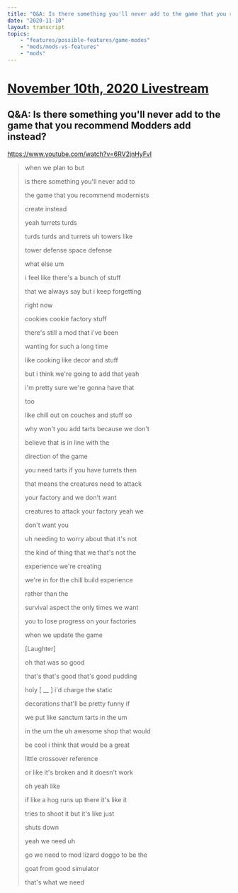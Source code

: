 ```yaml
---
title: "Q&A: Is there something you'll never add to the game that you recommend Modders add instead?"
date: "2020-11-10"
layout: transcript
topics:
    - "features/possible-features/game-modes"
    - "mods/mods-vs-features"
    - "mods"
---
```

# [November 10th, 2020 Livestream](../2020-11-10.md)
## Q&A: Is there something you'll never add to the game that you recommend Modders add instead?
https://www.youtube.com/watch?v=6RV2jnHyFvI
> when we plan to but
> 
> is there something you'll never add to
> 
> the game that you recommend modernists
> 
> create instead
> 
> yeah turrets turds
> 
> turds turds and turrets uh towers like
> 
> tower defense space defense
> 
> what else um
> 
> i feel like there's a bunch of stuff
> 
> that we always say but i keep forgetting
> 
> right now
> 
> cookies cookie factory stuff
> 
> there's still a mod that i've been
> 
> wanting for such a long time
> 
> like cooking like decor and stuff
> 
> but i think we're going to add that yeah
> 
> i'm pretty sure we're gonna have that
> 
> too
> 
> like chill out on couches and stuff so
> 
> why won't you add tarts because we don't
> 
> believe that is in line with the
> 
> direction of the game
> 
> you need tarts if you have turrets then
> 
> that means the creatures need to attack
> 
> your factory and we don't want
> 
> creatures to attack your factory yeah we
> 
> don't want you
> 
> uh needing to worry about that it's not
> 
> the kind of thing that we that's not the
> 
> experience we're creating
> 
> we're in for the chill build experience
> 
> rather than the
> 
> survival aspect the only times we want
> 
> you to lose progress on your factories
> 
> when we update the game
> 
> [Laughter]
> 
> oh that was so good
> 
> that's that's good that's good pudding
> 
> holy [ __ ] i'd charge the static
> 
> decorations that'll be pretty funny if
> 
> we put like sanctum tarts in the um
> 
> in the um the uh awesome shop that would
> 
> be cool i think that would be a great
> 
> little crossover reference
> 
> or like it's broken and it doesn't work
> 
> oh yeah like
> 
> if like a hog runs up there it's like it
> 
> tries to shoot it but it's like just
> 
> shuts down
> 
> yeah we need uh
> 
> go we need to mod lizard doggo to be the
> 
> goat from good simulator
> 
> that's what we need
> 
